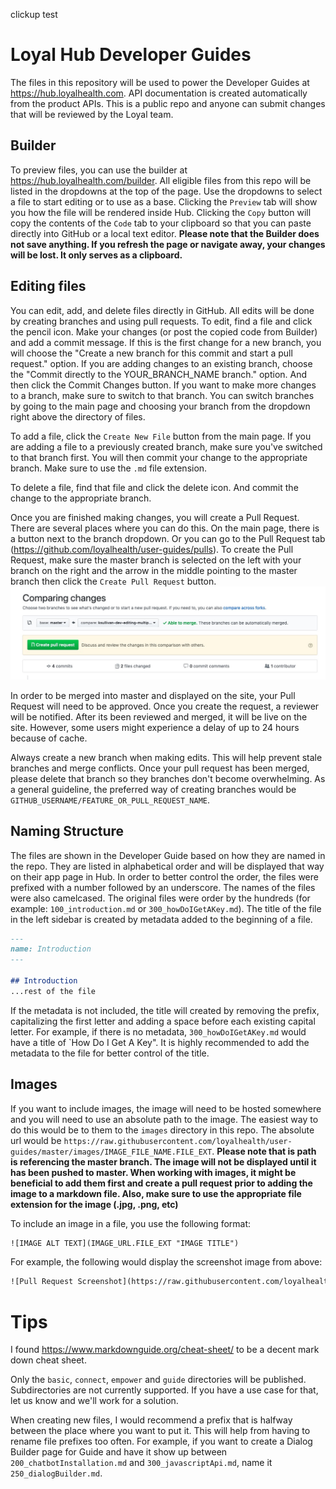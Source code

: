 clickup test
# Loyal Hub Developer Guides
The files in this repository will be used to power the Developer Guides at https://hub.loyalhealth.com. API documentation is created automatically from the product APIs. This is a public repo and anyone can submit changes that will be reviewed by the Loyal team.

## Builder
To preview files, you can use the builder at https://hub.loyalhealth.com/builder. All eligible files from this repo will be listed in the dropdowns at the top of the page. Use the dropdowns to select a file to start editing or to use as a base. Clicking the `Preview` tab will show you how the file will be rendered inside Hub. Clicking the `Copy` button will copy the contents of the `Code` tab to your clipboard so that you can paste directly into GitHub or a local text editor. **Please note that the Builder does not save anything. If you refresh the page or navigate away, your changes will be lost. It only serves as a clipboard.**

## Editing files
You can edit, add, and delete files directly in GitHub. All edits will be done by creating branches and using pull requests. To edit, find a file and click the pencil icon. Make your changes (or post the copied code from Builder) and add a commit message. If this is the first change for a new branch, you will choose the "Create a new branch for this commit and start a pull request." option. If you are adding changes to an existing branch, choose the "Commit directly to the YOUR_BRANCH_NAME branch." option. And then click the Commit Changes button. If you want to make more changes to a branch, make sure to switch to that branch. You can switch branches by going to the main page and choosing your branch from the dropdown right above the directory of files.

To add a file, click the `Create New File` button from the main page. If you are adding a file to a previously created branch, make sure you've switched to that branch first. You will then commit your change to the appropriate branch. Make sure to use the `.md` file extension.

To delete a file, find that file and click the delete icon. And commit the change to the appropriate branch.

Once you are finished making changes, you will create a Pull Request. There are several places where you can do this. On the main page, there is a button next to the branch dropdown. Or you can go to the Pull Request tab (https://github.com/loyalhealth/user-guides/pulls). To create the Pull Request, make sure the master branch is selected on the left with your branch on the right and the arrow in the middle pointing to the master branch then click the `Create Pull Request` button.
![Pull Request Screenshot](/images/pull-request-screenshot.jpg "Pull Request Screenshot")

In order to be merged into master and displayed on the site, your Pull Request will need to be approved. Once you create the request, a reviewer will be notified. After its been reviewed and merged, it will be live on the site. However, some users might experience a delay of up to 24 hours because of cache.

Always create a new branch when making edits. This will help prevent stale branches and merge conflicts. Once your pull request has been merged, please delete that branch so they branches don't become overwhelming. As a general guideline, the preferred way of creating branches would be `GITHUB_USERNAME/FEATURE_OR_PULL_REQUEST_NAME`.

## Naming Structure
The files are shown in the Developer Guide based on how they are named in the repo. They are listed in alphabetical order and will be displayed that way on their app page in Hub. In order to better control the order, the files were prefixed with a number followed by an underscore. The names of the files were also camelcased. The original files were order by the hundreds (for example: `100_introduction.md` or `300_howDoIGetAKey.md`). The title of the file in the left sidebar is created by metadata added to the beginning of a file.
```md
---
name: Introduction
---

## Introduction
...rest of the file
```

If the metadata is not included, the title will created by removing the prefix, capitalizing the first letter and adding a space before each existing capital letter. For example, if there is no metadata, `300_howDoIGetAKey.md` would have a title of `How Do I Get A Key". It is highly recommended to add the metadata to the file for better control of the title.

## Images
If you want to include images, the image will need to be hosted somewhere and you will need to use an absolute path to the image. The easiest way to do this would be to them to the `images` directory in this repo. The absolute url would be `https://raw.githubusercontent.com/loyalhealth/user-guides/master/images/IMAGE_FILE_NAME.FILE_EXT`. **Please note that is path is referencing the master branch. The image will not be displayed until it has been pushed to master. When working with images, it might be beneficial to add them first and create a pull request prior to adding the image to a markdown file. Also, make sure to use the appropriate file extension for the image (.jpg, .png, etc)**

To include an image in a file, you use the following format:
```html
![IMAGE ALT TEXT](IMAGE_URL.FILE_EXT "IMAGE TITLE")
```

For example, the following would display the screenshot image from above:
```html
![Pull Request Screenshot](https://raw.githubusercontent.com/loyalhealth/user-guides/master/images/pull-request-screenshot.jpg "Pull Request Screenshot")
```

# Tips
I found https://www.markdownguide.org/cheat-sheet/ to be a decent mark down cheat sheet. 

Only the `basic`, `connect`, `empower` and `guide` directories will be published. Subdirectories are not currently supported. If you have a use case for that, let us know and we'll work for a solution.

When creating new files, I would recommend a prefix that is halfway between the place where you want to put it. This will help from having to rename file prefixes too often. For example, if you want to create a Dialog Builder page for Guide and have it show up between `200_chatbotInstallation.md` and `300_javascriptApi.md`, name it `250_dialogBuilder.md`.

